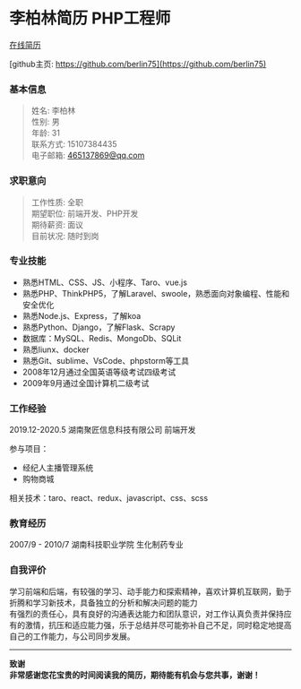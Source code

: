 # 李柏林简历 PHP工程师
[在线简历](https://berlin75.github.io/resume/index.html 'html resume')

[github主页: https://github.com/berlin75](https://github.com/berlin75)

### 基本信息

> 姓名: 李柏林  
> 性别: 男​  
> 年龄: 31  
> 联系方式: 15107384435  
> 电子邮箱: 465137869@qq.com

### 求职意向

> 工作性质: 全职  
> 期望职位: 前端开发、PHP开发  
> 期待薪资: 面议  
> 目前状况: 随时到岗  

### 专业技能

  * 熟悉HTML、CSS、JS、小程序、Taro、vue.js
  * 熟悉PHP、ThinkPHP5，了解Laravel、swoole，熟悉面向对象编程、性能和安全优化
  * 熟悉Node.js、Express，了解koa
  * 熟悉Python、Django，了解Flask、Scrapy
  * 数据库：MySQL、Redis、MongoDb、SQLit
  * 熟悉liunx、docker
  * 熟悉Git、sublime、VsCode、phpstorm等工具
  * 2008年12月通过全国英语等级考试四级考试
  * 2009年9月通过全国计算机二级考试

### 工作经验

  2019.12-2020.5 湖南聚匠信息科技有限公司 前端开发
  
  参与项目：
  * 经纪人主播管理系统
  * 购物商城
        
  相关技术：taro、react、redux、javascript、css、scss

### 教育经历

​2007/9 - 2010/7 湖南科技职业学院 生化制药专业

### 自我评价

学习前端和后端，有较强的学习、动手能力和探索精神，喜欢计算机互联网，勤于折腾和学习新技术，具备独立的分析和解决问题的能力  
有强烈的责任心，具有良好的沟通表达能力和团队意识，对工作认真负责并保持应有的激情，抗压和适应能力强，乐于总结并尽可能弥补自己不足，同时稳定地提高自己的工作能力，与公司同步发展。

---
**致谢  
非常感谢您花宝贵的时间阅读我的简历，期待能有机会与您共事，谢谢！**

